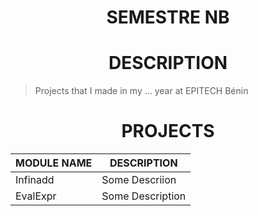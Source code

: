 <h1 align="center"> SEMESTRE NB</h1>

<h1 align="center"> DESCRIPTION </h1>

> Projects that I made in my ... year at EPITECH Bénin

<h1 align="center"> PROJECTS </h1>

<table align="center">
    <thead>
        <tr>
            <th>MODULE NAME</th>
            <th>DESCRIPTION</th>
        </tr>
    </thead>
    <tbody>
        <tr>
            <td>Infinadd</td>
            <td>Some Descriion</td>
        </tr>
        <tr>
            <td>EvalExpr</td>
            <td>Some Description</td>
        </tr>
    </tbody>
</table>